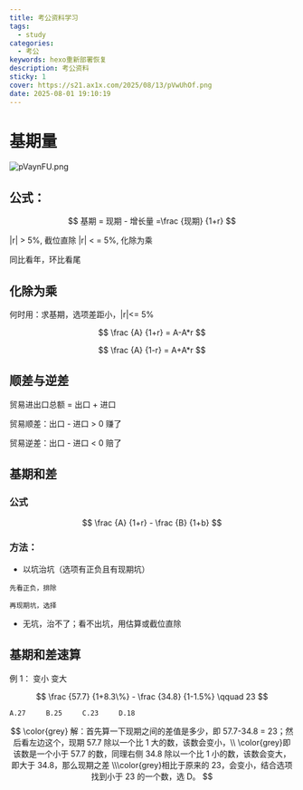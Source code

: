 ```yaml
---
title: 考公资料学习
tags:
  - study
categories:
  - 考公
keywords: hexo重新部署恢复
description: 考公资料
sticky: 1
cover: https://s21.ax1x.com/2025/08/13/pVwUhOf.png
date: 2025-08-01 19:10:19
---
```

# 

# 基期量

![pVaynFU.png](https://s21.ax1x.com/2025/08/08/pVaynFU.png)

## 公式：

$$
基期 = 现期 - 增长量 =\frac {现期} {1+r}
$$


|r| > 5%, 截位直除
|r| < = 5%, 化除为乘

同比看年，环比看尾

## 化除为乘

何时用：求基期，选项差距小，|r|<= 5%

$$
\frac {A} {1+r} = A-A*r
$$

$$
\frac {A} {1-r} = A+A*r
$$

## 顺差与逆差

贸易进出口总额 = 出口 + 进口

贸易顺差：出口 - 进口 > 0      赚了

贸易逆差：出口 - 进口 < 0      赔了

## 基期和差

### 公式

$$
\frac {A} {1+r} - \frac {B} {1+b}
$$

### 方法：

- 以坑治坑（选项有正负且有现期坑）

```
先看正负，排除
```


```
再现期坑，选择
```


- 无坑，治不了；看不出坑，用估算或截位直除

## 基期和差速算

例 1：																				变小       变大

$$
\frac {57.7} {1+8.3\%} - \frac {34.8} {1-1.5%}  \qquad 23
$$

```
A.27     B.25     C.23     D.18
```


$$
\color{grey}
解：首先算一下现期之间的差值是多少，即 57.7-34.8 = 23；然后看左边这个，现期 57.7 除以一个比 1 大的数，该数会变小，\\
\color{grey}即该数是一个小于 57.7 的数，同理右侧 34.8 除以一个比 1 小的数，该数会变大，即大于 34.8，那么现期之差
\\\color{grey}相比于原来的 23，会变小，结合选项找到小于 23 的一个数，选 D。
$$

